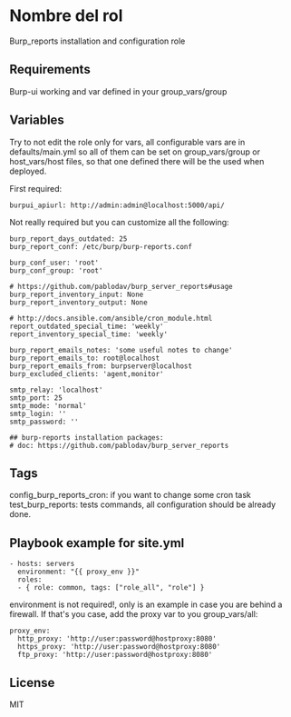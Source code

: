 Nombre del rol
==============
Burp_reports installation and configuration role

Requirements
--------------

Burp-ui working and var defined in your group_vars/group

Variables
---------

Try to not edit the role only for vars, all configurable vars are in defaults/main.yml so all of them can
be set on group_vars/group or host_vars/host files, so that one defined there will be the used when deployed.

First required:

    burpui_apiurl: http://admin:admin@localhost:5000/api/


Not really required but you can customize all the following: 


    burp_report_days_outdated: 25
    burp_report_conf: /etc/burp/burp-reports.conf

    burp_conf_user: 'root'
    burp_conf_group: 'root'
    
    # https://github.com/pablodav/burp_server_reports#usage
    burp_report_inventory_input: None
    burp_report_inventory_output: None

    # http://docs.ansible.com/ansible/cron_module.html
    report_outdated_special_time: 'weekly'
    report_inventory_special_time: 'weekly'

    burp_report_emails_notes: 'some useful notes to change'
    burp_report_emails_to: root@localhost
    burp_report_emails_from: burpserver@localhost
    burp_excluded_clients: 'agent,monitor'

    smtp_relay: 'localhost'
    smtp_port: 25
    smtp_mode: 'normal'
    smtp_login: ''
    smtp_password: ''

    ## burp-reports installation packages: 
    # doc: https://github.com/pablodav/burp_server_reports

Tags
----

config_burp_reports_cron: if you want to change some cron task
test_burp_reports: tests commands, all configuration should be already done. 

Playbook example for site.yml
-----------------------------


    - hosts: servers
      environment: "{{ proxy_env }}"
      roles:
      - { role: common, tags: ["role_all", "role"] }
      
environment is not required!, only is an example in case you are behind a firewall. If that's you case, add the proxy var to you group_vars/all: 

    proxy_env:
      http_proxy: 'http://user:password@hostproxy:8080'
      https_proxy: 'http://user:password@hostproxy:8080'
      ftp_proxy: 'http://user:password@hostproxy:8080'

License
-------

MIT